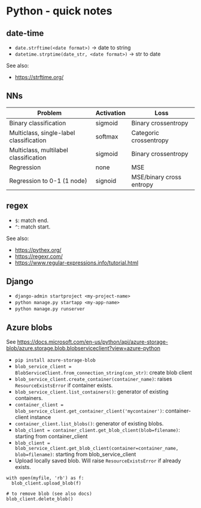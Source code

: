 # Python - quick notes

## date-time
* `date.strftime(<date format>)` -> date to string
* `datetime.strptime(date_str, <date format>)` -> str to date

See also:
* https://strftime.org/


## NNs

| Problem                                 | Activation  | Loss                     |
|-----------------------------------------|-------------|--------------------------|
| Binary classification                   | sigmoid     | Binary crossentropy      |
| Multiclass, single-label classification | softmax     | Categoric crossentropy   |
| Multiclass, multilabel classification   | sigmoid     | Binary crossentropy      |
| Regression                              | none        | MSE                      |
| Regression to 0-1 (1 node)              | signoid     | MSE/binary cross entropy |


## regex
* `$`: match end.
* `^`: match start.

See also: 
* https://pythex.org/
* https://regexr.com/
* https://www.regular-expressions.info/tutorial.html 

## Django
* `django-admin startproject <my-project-name>`
* `python manage.py startapp <my-app-name>`
* `python manage.py runserver`


## Azure blobs
See https://docs.microsoft.com/en-us/python/api/azure-storage-blob/azure.storage.blob.blobserviceclient?view=azure-python

* `pip install azure-storage-blob`
* `blob_service_client = BlobServiceClient.from_connection_string(con_str)`: create blob client
* `blob_service_client.create_container(container_name)`: raises `ResourceExistsError` if container exists.
* `blob_service_client.list_containers()`: generator of existing containers.
* `container_client = blob_service_client.get_container_client('mycontainer')`: container-client instance
* `container_client.list_blobs()`: generator of existing blobs.
* `blob_client = container_client.get_blob_client(blob=filename)`: starting from container_client
* `blob_client = blob_service_client.get_blob_client(container=container_name, blob=filename)`: starting from blob_service_client
* Upload locally saved blob. Will raise `ResourceExistsError` if already exists.
```
with open(myfile, 'rb') as f:
  blob_client.upload_blob(f)
  
# to remove blob (see also docs)  
blob_client.delete_blob()  
```


